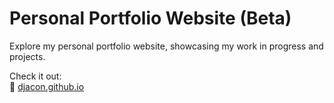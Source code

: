 # Personal Portfolio Website (Beta)

Explore my personal portfolio website, showcasing my work in progress and projects.

Check it out:\
🔗 [djacon.github.io](https://djacon.github.io/)